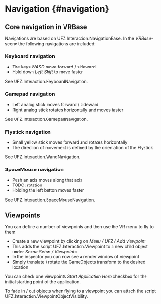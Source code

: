 # Navigation {#navigation}

## Core navigation in VRBase

Navigations are based on UFZ.Interaction.NavigationBase. In the *VRBase*-scene the following navigations are included:

### Keyboard navigation

- The keys *WASD* move forward / sideward
- Hold down *Left Shift* to move faster

See UFZ.Interaction.KeyboardNavigation.

### Gamepad navigation

- Left analog stick moves forward / sideward
- Right analog stick rotates horizontally and moves faster

See UFZ.Interaction.GamepadNavigation.

### Flystick navigation

- Small yellow stick moves forward and rotates horizontally
- The direction of movement is defined by the orientation of the Flystick

See UFZ.Interaction.WandNavigation.

### SpaceMouse navigation

- Push an axis moves along that axis
- TODO: rotation
- Holding the left button moves faster

See UFZ.Interaction.SpaceMouseNavigation.


## Viewpoints

You can define a number of viewpoints and then use the VR menu to fly to them:

- Create a new viewpoint by clicking on *Menu / UFZ / Add viewpoint*
- This adds the script UFZ.Interaction.Viewpoint to a new child object under *Scene Setup / Viewpoints*
- In the inspector you can now see a render window of viewpoint
- Simply translate / rotate the GameObjects transform to the desired location

You can check one viewpoints *Start Application Here* checkbox for the initial starting point of the application.

To fade in / out objects when flying to a viewpoint you can attach the script UFZ.Interaction.ViewpointObjectVisibility.
